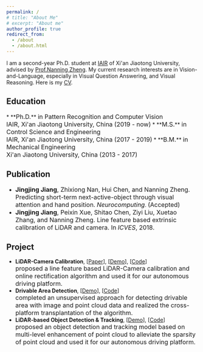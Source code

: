 ```yaml
---
permalink: /
# title: "About Me"
# excerpt: "About me"
author_profile: true
redirect_from: 
  - /about
  - /about.html
---
```



I am a second-year Ph.D. student at [IAIR](http://www.aiar.xjtu.edu.cn/) of Xi'an Jiaotong University, advised by [Prof.Nanning Zheng](http://www.aiar.xjtu.edu.cn/info/1046/1229.htm). My current research interests are in Vision-and-Language, especially in Visual Question Answering, and Visual Reasoning. Here is my [CV](../files/cv.pdf). 


<h2 id="education"> Education</h2>  
* **<font size="3">Ph.D.</font>** <font size="3"> in Pattern Recognition and Computer Vision <br>
    IAIR, Xi'an Jiaotong University, China (2019 - now)</font>
* **<font size="3">M.S.</font>** <font size="3">in Control Science and Engineering <br>
    IAIR, Xi'an Jiaotong University, China (2017 - 2019)</font>
* **<font size="3">B.M.</font>** <font size="3">in Mechanical Engineering <br>
    Xi'an Jiaotong University, China (2013 - 2017)</font>


<h2 id="publications"> Publication</h2>

- **<font size="3">Jingjing Jiang</font>**<font size="3">, Zhixiong Nan, Hui Chen, and Nanning Zheng. Predicting short-term next-active-object through visual attention and hand position.</font> _<font size="3">Neurocomputing</font>_. <font size="3">(Accepted)</font><br>
- **<font size="3">Jingjing Jiang</font>**<font size="3">, Peixin Xue, Shitao Chen, Ziyi Liu, Xuetao Zhang, and Nanning Zheng. Line feature based extrinsic calibration of LiDAR and camera. In</font> _<font size="3">ICVES</font>_<font size="3">, 2018.<br></font>

<h2 id="projects"> Project</h2>

- **LiDAR-Camera Calibration**, [[Paper](/files/Calibration.pdf)], [[Demo](/files/calibration.gif)], [[Code](https://github.com/jingjing12110/LiDAR-Camera_calibration)]<br>
  <font size="3">proposed a line feature based LiDAR-Camera calibration and online rectification algorithm and used it for our autonomous driving platform.<br></font>
- **Drivable Area Detection**, [[Demo](/files/DA.mp4)], [[Code](/files/ODT-src.tar.gz)]<br>
  <font size="3">completed an unsupervised approach for detecting drivable area with image and point cloud data and realized the cross-platform transplantation of the algorithm.<br></font>
- **LiDAR-based Object Detection & Tracking**, [[Demo](/files/ODT.mp4)], [[Code](https://github.com/jingjing12110/object_detection_tracking)]<br>
  <font size="3">proposed an object detection and tracking model based on multi-level enhancement of point cloud to alleviate the sparsity of point cloud and used it for our autonomous driving platform.<br></font>

<!-- |      | Title |
|  :-: |       |  
|<img src='/images/projects/odt.jpg' width="200" height="100">| LiDAR-Based Object Detection and Tracking <br><br>| -->

<!-- |      |  |
|  :-:  |  ---     |  
|![](./images/projects/odt.jpg)| LiDAR-Based Object Detection and Tracking <br><br>| -->